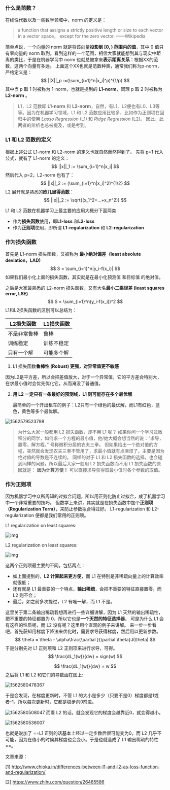 ### 什么是范数？

在线性代数以及一些数学领域中，norm 的定义是：

> a function that assigns a strictly positive length or size to each vector in a vector space， except for the zero vector. ——Wikipedia 

简单点说，一个向量的 norm 就是将该向量**投影到 [0, ) 范围内的值**，其中 0 值只有零向量的 norm 取到。看到这样的一个范围，相信大家就能想到其与现实中距离的类比，于是在机器学习中 norm 也就总被拿来**表示距离关系**：根据XX的范数，这两个向量有多远。 上面这个XX也就是范数种类，通常我们称为p-norm，严格定义是：   
$$
||X||_p :=(\sum_{i=1}^n|x_i|^p)^{1/p}
$$
 其中当 p 取 1 时被称为 1-norm，也就是提到的 **L1-norm**，同理 p 取 2 时被称为 **L2-norm** 。  

> L1，L2 范数即 **L1-norm** 和 **L2-norm**，自然，有L1、L2便也有L0、L3等等。因为在机器学习领域，L1 和 L2 范数应用比较多，比如作为正则项在回归中的使用 *Lasso Regression* (L1) 和 *Ridge Regression* (L2)。 因此，此两者的辨析也总被提及，或是考到。



### L1 和 L2 范数的定义

 根据上述公式 L1-norm 和 L2-norm 的定义也就自然而然得到了。 先将 p=1 代入公式，就有了 L1-norm 的定义：   
$$
||x||_1 := \sum_{i=1}^n|x_i|
$$
 然后代入 p=2，L2-norm 也有了：   
$$
||x||_2 := (\sum_{i=1}^n|x_i|^2)^{1/2}
$$
L2 展开就是熟悉的**欧几里得范数**：   
$$
||x||_2 := \sqrt{(x_1^2+...+x_n^2)}
$$


 L1 和 L2 范数在机器学习上最主要的应用大概分下面两类  

- 作为**损失函数**使用，即**L1-loss** 和**L2-loss**
- 作为**正则项**使用，即所谓 **L1-regularization** 和 **L2-regularization**



### 作为损失函数

首先是 L1-norm 损失函数，又被称为 **最小绝对偏差（least absolute deviation，LAD)**   
$$
S = \sum_{i=1}^n|y_i-f(x_i)|
$$
如果我们最小化上面的损失函数，其实就是在最小化预测值  和目标值  的绝对值。 

之后是大家最熟悉的 L2-norm 损失函数，又有大名**最小二乘误差 (least squares error, LSE)**  
$$
S = \sum_{i=1}^n(y_i-f(x_i))^2
$$
L1和L2损失函数的区别可以总结为：

| L2损失函数   | L1损失函数 |
| ------------ | ---------- |
| 不是非常鲁棒 | 鲁棒       |
| 训练稳定     | 训练不稳定 |
| 只有一个解   | 可能多个解 |

1.  L1 损失函数**鲁棒性 (Robust) 更强，对异常值更不敏感**

   因为L2是平方差，所以会把差值放大，对于一个异常值，它的平方差会特别大，在求最小值时会优先优化它，从而淹没了普通值。

2. **用 L2 一定只有一条最好的预测线，L1 则可能存在多个最优解**

   最简单的一个开出租车的例子：L2只有一个绿色的最优解，而L1有红色，蓝色，黄色等多个最优解。

![1562579523798](D:\Notes\raw_images\1562579523798.png)

> 为什么大家一般都用 L2 损失函数，却不用 L1 呢？ 如果你问一个学习过微积分的同学，如何求一个方程的最小值，他/她大概会想当然的说：“求导，置零，解方程。” 号称微积分届的农夫三拳。 但如果给出一个绝对值的方程，突然就会发现农夫三拳不管用了，求最小值就有点麻烦了。主要是因为绝对值的导数是不连续的。 同样的对于 L1 和 L2 损失函数的选择，也会碰到同样的问题，所以最后大家一般用 L2 损失函数而不用 L1 损失函数的原因就是： **因为计算方便！** 可以直接求导获得取最小值时各个参数的取值。 



### 作为正则项

因为机器学习中众所周知的过拟合问题，所以用正则化防止过拟合，成了机器学习中一个非常重要的技巧。 但数学上来讲，其实就是在损失函数中加个**正则项（Regularization Term）**，来防止参数拟合得过好。 L1-regularization 和 L2-regularization 便都是我们常用的正则项。

L1 regularization on least squares:

![img](D:\Notes\raw_images\least_squares_l11.png)

L2 regularization on least squares:

![img](D:\Notes\raw_images\least_squares_l2.png)

这两个正则项最主要的不同，包括两点：  

- 如上面提到的，**L2 计算起来更方便**，而 L1 在特别是非稀疏向量上的计算效率就很低；
- 还有就是 L1 最重要的一个特点，**输出稀疏**，会把不重要的特征直接置零，而 L2 则不会；
- 最后，如之前多次提过，L2 有唯一解，而 L1 不是。

这里关于第二条输出稀疏我想再进行一些详细讲解，因为 L1 天然的输出稀疏性，把不重要的特征都置为 0，所以它也是**一个天然的特征选择器**。 可是为什么 L1 会有这样的性质呢，而 L2 没有呢？这里用个直观的例子来讲解。 来一步一步看吧，首先获知用梯度下降法来优化时，需要求导获得梯度，然后用以更新参数。   
$$
\theta = \theta - \alpha\frac{\partial }{\partial \theta}J(\theta)
$$
于是分别先对 L1 正则项和 L2 正则项来进行求导，可得。   
$$
\frac{dL_1(w)}{dw} = sign(w)
$$

$$
\frac{dL_1(w)}{dw} = w
$$
之后将 L1 和 L2 和它们的导数画在图上:  

![1562580478367](D:\Notes\raw_images\1562580478367.png)

  

于是会发现，在梯度更新时，不管 L1 的大小是多少（只要不是0）梯度都是1或者-1，所以每次更新时，它都是稳步向0前进。

![1562580508047](D:\Notes\raw_images\1562580508047.png)
而看 L2 的话，就会发现它的梯度会越靠近0，就变得越小。   

![1562580536007](D:\Notes\raw_images\1562580536007.png)

也就是说加了 ==L1 正则的话基本上经过一定步数后很可能变为0，而 L2 几乎不可能，因为在值小的时候其梯度也会变小。于是也就造成了 L1 输出稀疏的特性==。



文章来源：

[1] http://www.chioka.in/differences-between-l1-and-l2-as-loss-function-and-regularization/

[2] https://www.zhihu.com/question/26485586 


